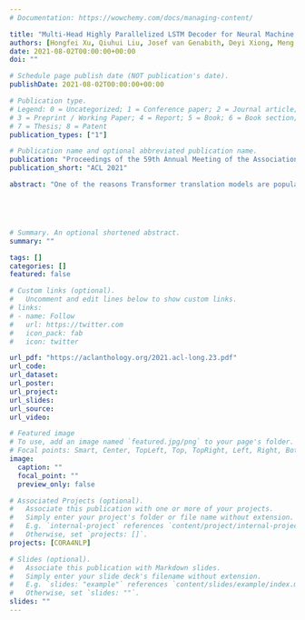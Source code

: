 ```yaml
---
# Documentation: https://wowchemy.com/docs/managing-content/

title: "Multi-Head Highly Parallelized LSTM Decoder for Neural Machine Translation"
authors: [Hongfei Xu, Qiuhui Liu, Josef van Genabith, Deyi Xiong, Meng Zhang]
date: 2021-08-02T00:00:00+00:00
doi: ""

# Schedule page publish date (NOT publication's date).
publishDate: 2021-08-02T00:00:00+00:00

# Publication type.
# Legend: 0 = Uncategorized; 1 = Conference paper; 2 = Journal article;
# 3 = Preprint / Working Paper; 4 = Report; 5 = Book; 6 = Book section;
# 7 = Thesis; 8 = Patent
publication_types: ["1"]

# Publication name and optional abbreviated publication name.
publication: "Proceedings of the 59th Annual Meeting of the Association for Computational Linguistics and the 11th International Joint Conference on Natural Language Processing"
publication_short: "ACL 2021"

abstract: "One of the reasons Transformer translation models are popular is that self-attention networks for context modelling can be easily parallelized at sequence level. However, the computational complexity of a self-attention network is $O(n^2)$, increasing quadratically with sequence length. By contrast, the complexity of LSTM-based approaches is only O(n). In practice, however, LSTMs are much slower to train than self-attention networks as they cannot be parallelized at sequence level: to model context, the current LSTM state relies on the full LSTM computation of the preceding state. This has to be computed n times for a sequence of length n. The linear transformations involved in the LSTM gate and state computations are the major cost factors in this. To enable sequence-level parallelization of LSTMs, we approximate full LSTM context modelling by computing hidden states and gates with the current input and a simple bag-of-words representation of the preceding tokens context. This allows us to compute each input step efficiently in parallel, avoiding the formerly costly sequential linear transformations. We then connect the outputs of each parallel step with computationally cheap element-wise computations. We call this the Highly Parallelized LSTM. To further constrain the number of LSTM parameters, we compute several small HPLSTMs in parallel like multi-head attention in the Transformer. The experiments show that our MHPLSTM decoder achieves significant BLEU improvements, while being even slightly faster than the self-attention network in training, and much faster than the standard LSTM."





# Summary. An optional shortened abstract.
summary: ""

tags: []
categories: []
featured: false

# Custom links (optional).
#   Uncomment and edit lines below to show custom links.
# links:
# - name: Follow
#   url: https://twitter.com
#   icon_pack: fab
#   icon: twitter

url_pdf: "https://aclanthology.org/2021.acl-long.23.pdf"
url_code:
url_dataset:
url_poster:
url_project:
url_slides:
url_source:
url_video:

# Featured image
# To use, add an image named `featured.jpg/png` to your page's folder. 
# Focal points: Smart, Center, TopLeft, Top, TopRight, Left, Right, BottomLeft, Bottom, BottomRight.
image:
  caption: ""
  focal_point: ""
  preview_only: false

# Associated Projects (optional).
#   Associate this publication with one or more of your projects.
#   Simply enter your project's folder or file name without extension.
#   E.g. `internal-project` references `content/project/internal-project/index.md`.
#   Otherwise, set `projects: []`.
projects: [CORA4NLP]

# Slides (optional).
#   Associate this publication with Markdown slides.
#   Simply enter your slide deck's filename without extension.
#   E.g. `slides: "example"` references `content/slides/example/index.md`.
#   Otherwise, set `slides: ""`.
slides: ""
---
```

